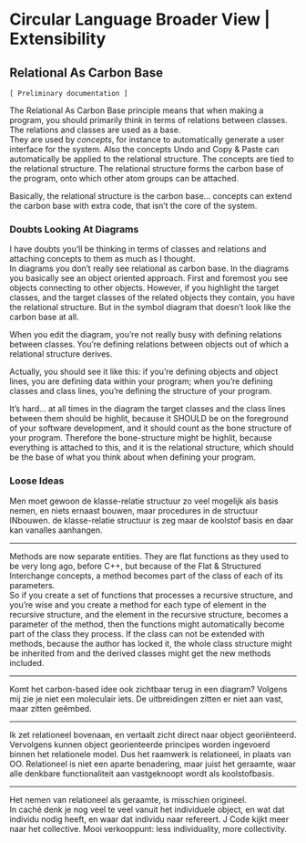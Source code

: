 ﻿Circular Language Broader View | Extensibility
==============================================

Relational As Carbon Base
-------------------------

`[ Preliminary documentation ]`

The Relational As Carbon Base principle means that when making a program, you should primarily think in terms of relations between classes. The relations and classes are used as a base.  
They are used by *concepts*, for instance to automatically generate a user interface for the system. Also the concepts Undo and Copy & Paste can automatically be applied to the relational structure. The concepts are tied to the relational structure. The relational structure forms the carbon base of the program, onto which other atom groups can be attached.

Basically, the relational structure is the carbon base... concepts can extend the carbon base with extra code, that isn’t the core of the system.

### Doubts Looking At Diagrams

I have doubts you’ll be thinking in terms of classes and relations and attaching concepts to them as much as I thought.  
In diagrams you don’t really see relational as carbon base. In the diagrams you basically see an object oriented approach. First and foremost you see objects connecting to other objects. However, if you highlight the target classes, and the target classes of the related objects they contain, you have the relational structure. But in the symbol diagram that doesn’t look like the carbon base at all.

When you edit the diagram, you’re not really busy with defining relations between classes. You’re defining relations between objects out of which a relational structure derives.

Actually, you should see it like this: if you’re defining objects and object lines, you are defining data within your program; when you’re defining classes and class lines, you’re defining the structure of your program.

It’s hard... at all times in the diagram the target classes and the class lines between them should be highlit, because it SHOULD be on the foreground of your software development, and it should count as the bone structure of your program. Therefore the bone-structure might be highlit, because everything is attached to this, and it is the relational structure, which should be the base of what you think about when defining your program.

### Loose Ideas

Men moet gewoon de klasse-relatie structuur zo veel mogelijk als basis nemen, en niets ernaast bouwen, maar procedures in de structuur INbouwen. de klasse-relatie structuur is zeg maar de koolstof basis en daar kan vanalles aanhangen.

-----

Methods are now separate entities. They are flat functions as they used to be very long ago, before C++, but because of the Flat & Structured Interchange concepts, a method becomes part of the class of each of its parameters.  
So if you create a set of functions that processes a recursive structure, and you’re wise and you create a method for each type of element in the recursive structure, and the element in the recursive structure, becomes a parameter of the method, then the functions might automatically become part of the class they process. If the class can not be extended with methods, because the author has locked it, the whole class structure might be inherited from and the derived classes might get the new methods included.

-----

Komt het carbon-based idee ook zichtbaar terug in een diagram? Volgens mij zie je niet een moleculair iets. De uitbreidingen zitten er niet aan vast, maar zitten geëmbed.

-----

Ik zet relationeel bovenaan, en vertaalt zicht direct naar object georiënteerd. Vervolgens kunnen object georienteerde principes worden ingevoerd binnen het relationele model. Dus het raamwerk is relationeel, in plaats van OO. Relationeel is niet een aparte benadering, maar juist het geraamte, waar alle denkbare functionaliteit aan vastgeknoopt wordt als koolstofbasis.

-----

Het nemen van relationeel als geraamte, is misschien origineel.  
In caché denk je nog veel te veel vanuit het individuele object, en wat dat individu nodig heeft, en waar dat individu naar refereert. J Code kijkt meer naar het collective. Mooi verkooppunt: less individuality, more collectivity.